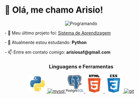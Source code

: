 <h1>👋 Olá, me chamo Arisio!</h1>
<div align="center">
  <img alt="Programando" width="400" src="https://media1.tenor.com/m/NOYF3f82b_gAAAAC/programmer.gif">
</div>

<p>- 🔭 Meu último projeto foi: <a href="https://github.com/arisioandradee/Sistema-Apredizagem" target="_blank" rel="noreferrer">Sistema de Aprendizagem</a></p>
<p>- 🌱 Atualmente estou estudando: <strong>Python</strong></p>
<p>- 📫 Entre em contato comigo: <strong>arisiosaf@gmail.com</strong></p>

<div align="center">
  <h3>Linguagens e Ferramentas</h3>
  <a href="https://www.python.org" target="_blank" rel="noreferrer">
    <img src="https://raw.githubusercontent.com/devicons/devicon/master/icons/python/python-original.svg" alt="python" width="60" height="60"/>
  </a>
  <a href="https://www.mysql.com/" target="_blank" rel="noreferrer">
    <img src="https://cdn.jsdelivr.net/gh/devicons/devicon@latest/icons/mysql/mysql-original.svg" alt="mysql" width="60" height="60"/>
  </a>
  <a href="https://www.postgresql.org" target="_blank" rel="noreferrer">
    <img src="https://raw.githubusercontent.com/devicons/devicon/master/icons/postgresql/postgresql-original-wordmark.svg" alt="postgresql" width="60" height="60"/>
  </a>
  <a href="https://www.w3.org/html/" target="_blank" rel="noreferrer">
    <img src="https://raw.githubusercontent.com/devicons/devicon/master/icons/html5/html5-original-wordmark.svg" alt="html5" width="60" height="60"/>
  </a>
  <a href="https://www.w3schools.com/css/" target="_blank" rel="noreferrer">
    <img src="https://raw.githubusercontent.com/devicons/devicon/master/icons/css3/css3-original-wordmark.svg" alt="css3" width="60" height="60"/>
  </a>
  <a href="https://git-scm.com/" target="_blank" rel="noreferrer">
    <img src="https://www.vectorlogo.zone/logos/git-scm/git-scm-icon.svg" alt="git" width="50" height="50"/>
  </a>
</div>
